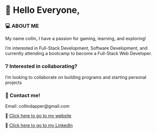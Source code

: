 
<h1> 👋 Hello Everyone,</h1>


<h3> 💻 ABOUT ME</h3>
<p>My name collin, I have a passion for gaming, learning, and exploring! </p>

<p>I’m interested in Full-Stack Development, Software Development, and currently attending a bootcamp to become a Full-Stack Web Developer.</p>

<h3> ❔ Interested in collaborating?</h3>
<p>I’m looking to collaborate on building programs and starting personal projects</p>  

<h3> 📲 Contact me!</h3>
<p>Email: collindapper@gmail.com</p>
<p> 🔗 <a href="https://www.collindapper.com">Click here to go to my website</a></p>
<p> 🔗 <a href="https://www.linkedin.com/in/collin-dapper-a1b59a152/">Click here to go to my LinkedIn</a></p>

<!---
collindapper/collindapper is a ✨ special ✨ repository because its `README.md` (this file) appears on your GitHub profile.
You can click the Preview link to take a look at your changes.
--->
